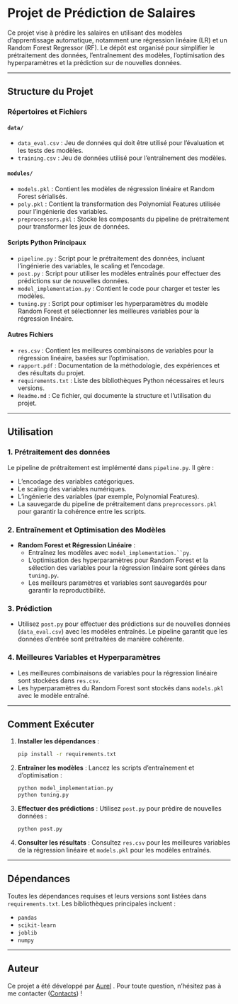 # Projet de Prédiction de Salaires

Ce projet vise à prédire les salaires en utilisant des modèles d’apprentissage automatique, notamment une régression linéaire (LR) et un Random Forest Regressor (RF). Le dépôt est organisé pour simplifier le prétraitement des données, l’entraînement des modèles, l’optimisation des hyperparamètres et la prédiction sur de nouvelles données.

------------------------------------------------------------------------

## **Structure du Projet**

### **Répertoires et Fichiers**

#### **`data/`**

-   `data_eval.csv` : Jeu de données qui doit être utilisé pour l’évaluation et les tests des modèles.
-   `training.csv` : Jeu de données utilisé pour l’entraînement des modèles.

#### **`modules/`**

-   `models.pkl` : Contient les modèles de régression linéaire et Random Forest sérialisés.
-   `poly.pkl` : Contient la transformation des Polynomial Features utilisée pour l’ingénierie des variables.
-   `preprocessors.pkl` : Stocke les composants du pipeline de prétraitement pour transformer les jeux de données.

#### **Scripts Python Principaux**

-   `pipeline.py` : Script pour le prétraitement des données, incluant l’ingénierie des variables, le scaling et l’encodage.
-   `post.py` : Script pour utiliser les modèles entraînés pour effectuer des prédictions sur de nouvelles données.
-   `model_implementation.py` : Contient le code pour charger et tester les modèles.
-   `tuning.py` : Script pour optimiser les hyperparamètres du modèle Random Forest et sélectionner les meilleures variables pour la régression linéaire.

#### **Autres Fichiers**

-   `res.csv` : Contient les meilleures combinaisons de variables pour la régression linéaire, basées sur l’optimisation.
-   `rapport.pdf` : Documentation de la méthodologie, des expériences et des résultats du projet.
-   `requirements.txt` : Liste des bibliothèques Python nécessaires et leurs versions.
-   `Readme.md` : Ce fichier, qui documente la structure et l’utilisation du projet.

------------------------------------------------------------------------

## **Utilisation**

### **1. Prétraitement des données**

Le pipeline de prétraitement est implémenté dans `pipeline.py`. Il gère :

-   L’encodage des variables catégoriques.
-   Le scaling des variables numériques.
-   L’ingénierie des variables (par exemple, Polynomial Features).
-   La sauvegarde du pipeline de prétraitement dans `preprocessors.pkl` pour garantir la cohérence entre les scripts.

### **2. Entraînement et Optimisation des Modèles**

-   **Random Forest et Régression Linéaire** :
    -   Entraînez les modèles avec `model_implementation.``py`.
    -   L’optimisation des hyperparamètres pour Random Forest et la sélection des variables pour la régression linéaire sont gérées dans `tuning.py`.
    -   Les meilleurs paramètres et variables sont sauvegardés pour garantir la reproductibilité.

### **3. Prédiction**

-   Utilisez `post.py` pour effectuer des prédictions sur de nouvelles données (`data_eval.csv`) avec les modèles entraînés. Le pipeline garantit que les données d’entrée sont prétraitées de manière cohérente.

### **4. Meilleures Variables et Hyperparamètres**

-   Les meilleures combinaisons de variables pour la régression linéaire sont stockées dans `res.csv`.
-   Les hyperparamètres du Random Forest sont stockés dans `models.pkl` avec le modèle entraîné.

------------------------------------------------------------------------

## **Comment Exécuter**

1.  **Installer les dépendances** :

    ``` bash
    pip install -r requirements.txt
    ```

2.  **Entraîner les modèles** : Lancez les scripts d’entraînement et d’optimisation :

    ``` bash
    python model_implementation.py
    python tuning.py
    ```

3.  **Effectuer des prédictions** : Utilisez `post.py` pour prédire de nouvelles données :

    ``` bash
    python post.py
    ```

4.  **Consulter les résultats** : Consultez `res.csv` pour les meilleures variables de la régression linéaire et `models.pkl` pour les modèles entraînés.

------------------------------------------------------------------------

## **Dépendances**

Toutes les dépendances requises et leurs versions sont listées dans `requirements.txt`. Les bibliothèques principales incluent :

-   `pandas`
-   `scikit-learn`
-   `joblib`
-   `numpy`

------------------------------------------------------------------------

## **Auteur**

Ce projet a été développé par [Aurel](https://github.com/aurvl) . Pour toute question, n’hésitez pas à me contacter ([Contacts](https://aurvl.github.io/portfolio/home_fr.html#contacts)) !

